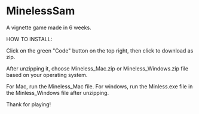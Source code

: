 # MinelessSam
 A vignette game made in 6 weeks.

HOW TO INSTALL:

Click on the green "Code" button on the top right, then click to download as zip.

After unzipping it, choose Mineless_Mac.zip or Mineless_Windows.zip file based on your operating system.

For Mac, run the Mineless_Mac file. For windows, run the Minless.exe file in the Minless_Windows file after unzipping.

Thank for playing!
